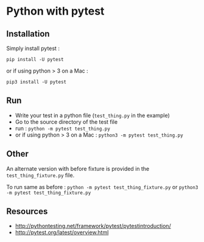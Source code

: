 # Python with pytest


## Installation
Simply install pytest : 
```
pip install -U pytest
```
or if using python > 3 on a Mac : 
```
pip3 install -U pytest
```

## Run
 - Write your test in a python file (```test_thing.py``` in the example)
 - Go to the source directory of the test file 
 - run : ```python -m pytest test_thing.py```
 - or if using python > 3 on a Mac : ```python3 -m pytest test_thing.py```

## Other
An alternate version with before fixture is provided in the ```test_thing_fixture.py``` file.

To run same as before : 
```python -m pytest test_thing_fixture.py``` or ```python3 -m pytest test_thing_fixture.py```

## Resources

 - <http://pythontesting.net/framework/pytest/pytest­introduction/>
 - <http://pytest.org/latest/overview.html>
